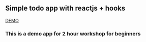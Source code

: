 ## Simple todo app with reactjs + hooks

[DEMO](https://todo.great.dev)

### This is a demo app for 2 hour workshop for beginners
